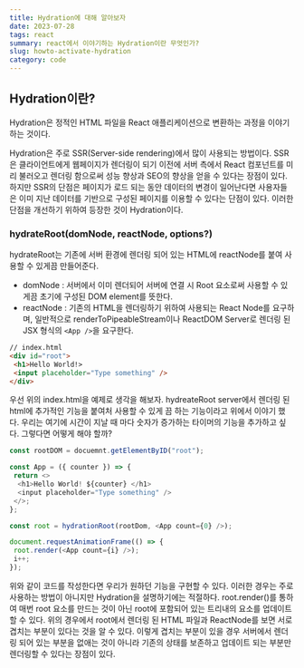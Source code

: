 ```yaml
---
title: Hydration에 대해 알아보자
date: 2023-07-28
tags: react
summary: react에서 이야기하는 Hydration이란 무엇인가?
slug: howto-activate-hydration
category: code
---
```

## Hydration이란?

Hydration은 정적인 HTML 파일을 React 애플리케이션으로 변환하는 과정을 이야기하는 것이다.

Hydration은 주로 SSR(Server-side rendering)에서 많이 사용되는 방법이다. SSR은 클라이언트에게 웹페이지가 렌더링이 되기 이전에 서버 측에서 React 컴포넌트를 미리 불러오고 렌더링 함으로써 성능 향상과 SEO의 향상을 얻을 수 있다는 장점이 있다. 하지만 SSR의 단점은 페이지가 로드 되는 동안 데이터의 변경이 일어난다면 사용자들은 이미 지난 데이터를 기반으로 구성된 페이지를 이용할 수 있다는 단점이 있다. 이러한 단점을 개선하기 위하여 등장한 것이 Hydration이다.

### hydrateRoot(domNode, reactNode, options?)

hydrateRoot는 기존에 서버 환경에 렌더링 되어 있는 HTML에 reactNode를 붙여 사용할 수 있게끔 만들어준다.

- domNode : 서버에서 이미 렌더되어 서버에 연결 시 Root 요소로써 사용할 수 있게끔 초기에 구성된 DOM element를 뜻한다.
- reactNode : 기존의 HTML을 렌더링하기 위하여 사용되는 React Node를 요구하며, 일반적으로 renderToPipeableStream이나 ReactDOM Server로 렌더링 된 JSX 형식의 `<App />`을 요구한다.

```html
// index.html
<div id="root">
 <h1>Hello World!>
 <input placeholder="Type something" />
</div>
```

우선 위의 index.html을 예제로 생각을 해보자. hydreateRoot server에서 렌더링 된 html에 추가적인 기능을 붙여처 사용할 수 있게 끔 하는 기능이라고 위에서 이야기 했다. 우리는 여기에 시간이 지날 때 마다 숫자가 증가하는 타이머의 기능을 추가하고 싶다. 그렇다면 어떻게 해야 할까?

```javascript
const rootDOM = docuemnt.getElementByID("root");

const App = ({ counter }) => {
 return <>
  <h1>Hello World! ${counter} </h1>
  <input placeholder="Type something" />
 </>;
};

const root = hydrationRoot(rootDom, <App count={0} />);

document.requestAnimationFrame(() => {
 root.render(<App count={i} />);
 i++;
});
```

위와 같이 코드를 작성한다면 우리가 원하던 기능을 구현할 수 있다. 이러한 경우는 주로 사용하는 방법이 아니지만 Hydration을 설명하기에는 적절하다. root.render()를 통하여 매번 root 요소를 만드는 것이 아닌 root에 포함되어 있는 트리내의 요소를 업데이트 할 수 있다. 위의 경우에서 root에서 렌더링 된 HTML 파일과 ReactNode를 보면 서로 겹치는 부분이 있다는 것을 알 수 있다. 이렇게 겹치는 부분이 있을 경우 서버에서 렌더링 되어 있는 부분을 없애는 것이 아니라 기존의 상태를 보존하고 업데이트 되는 부분만 렌더링할 수 있다는 장점이 있다.
